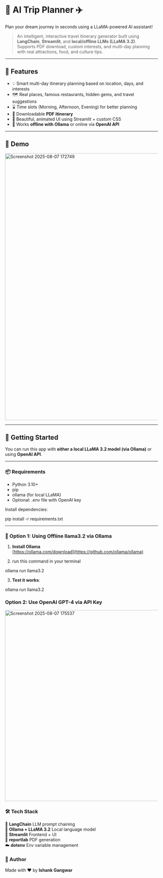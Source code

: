 # 🧠 AI Trip Planner ✈️  
Plan your dream journey in seconds using a LLaMA-powered AI assistant!

> An intelligent, interactive travel itinerary generator built using **LangChain**, **Streamlit**, and **local/offline LLMs (LLaMA 3.2)**.  
> Supports PDF download, custom interests, and multi-day planning with real attractions, food, and culture tips.

---

## 🌟 Features

- 💡 Smart multi-day itinerary planning based on location, days, and interests
- 🗺️ Real places, famous restaurants, hidden gems, and travel suggestions
- ⌛ Time slots (Morning, Afternoon, Evening) for better planning
- 🧾 Downloadable **PDF itinerary**
- 🎨 Beautiful, animated UI using Streamlit + custom CSS
- 🔌 Works **offline with Ollama** or online via **OpenAI API**

---

## 📸 Demo

<img width="1907" height="876" alt="Screenshot 2025-08-07 172749" src="https://github.com/user-attachments/assets/413cbfc5-3454-4109-9b76-d6cf956340ec" />

---

## 🚀 Getting Started

You can run this app with **either a local LLaMA 3.2 model (via Ollama)** or using **OpenAI API**.

---

### 📦 Requirements

- Python 3.10+
- pip
- ollama (for local LLaMA)
- Optional: .env file with OpenAI key

Install dependencies:

pip install -r requirements.txt

---

### 🧠 Option 1: Using Offline llama3.2 via Ollama

1. **Install Ollama**  
   [https://ollama.com/download](https://github.com/ollama/ollama)

2. run this command in your terminal

  ollama run llama3.2

3. **Test it works**:
  
  ollama run llama3.2

### Option 2: Use OpenAI GPT-4 via API Key

<img width="536" height="627" alt="Screenshot 2025-08-07 175537" src="https://github.com/user-attachments/assets/960ada4e-1183-480d-9832-9ad90fddfe06" />

### 🛠️ Tech Stack
🧠 **LangChain**    LLM prompt chaining<br>
🦙 **Ollama + LLaMA 3.2**    Local language model<br>
💬 **Streamlit**    Frontend + UI<br>
🧾 **reportlab**    PDF generation<br>
☁️ **dotenv**    Env variable management<br>

### 🙌 Author
Made with ❤️ by **Ishank Gangwar**

